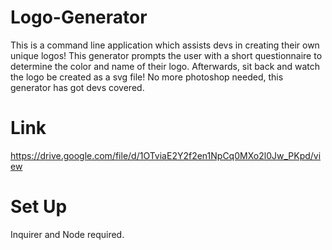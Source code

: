 # Logo-Generator
This is a command line application which assists devs in creating their own unique logos! This generator prompts the user with a short questionnaire to determine the color and name of their logo. Afterwards, sit back and watch the logo be created as a svg file! No more photoshop needed, this generator has got devs covered.

# Link 
https://drive.google.com/file/d/1OTviaE2Y2f2en1NpCq0MXo2l0Jw_PKpd/view

# Set Up
Inquirer and Node required.